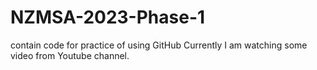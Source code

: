 # NZMSA-2023-Phase-1
contain code for practice of using GitHub 
Currently I am watching some video from Youtube channel.